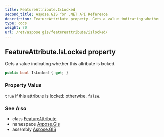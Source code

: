 ```yaml
---
title: FeatureAttribute.IsLocked
second_title: Aspose.GIS for .NET API Reference
description: FeatureAttribute property. Gets a value indicating whether this attribute is locked
type: docs
weight: 70
url: /net/aspose.gis/featureattribute/islocked/
---
```

## FeatureAttribute.IsLocked property

Gets a value indicating whether this attribute is locked.

```csharp
public bool IsLocked { get; }
```

### Property Value

`true` if this attribute is locked; otherwise, `false`.

### See Also

* class [FeatureAttribute](../)
* namespace [Aspose.Gis](../../featureattribute/)
* assembly [Aspose.GIS](../../../)


